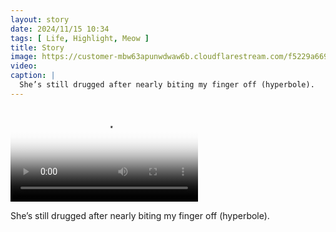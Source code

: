 ```yaml
---
layout: story
date: 2024/11/15 10:34
tags: [ Life, Highlight, Meow ]
title: Story
image: https://customer-mbw63apunwdwaw6b.cloudflarestream.com/f5229a669f7e4192883219fb00f5d1d4/thumbnails/thumbnail.jpg
video: 
caption: |
  She’s still drugged after nearly biting my finger off (hyperbole).
---
```



<video src='' poster='https://customer-mbw63apunwdwaw6b.cloudflarestream.com/f5229a669f7e4192883219fb00f5d1d4/thumbnails/thumbnail.jpg' aria-describedby='description'><!-- tracks --></video>

<div id='description'>She’s still drugged after nearly biting my finger off (hyperbole).</div>


